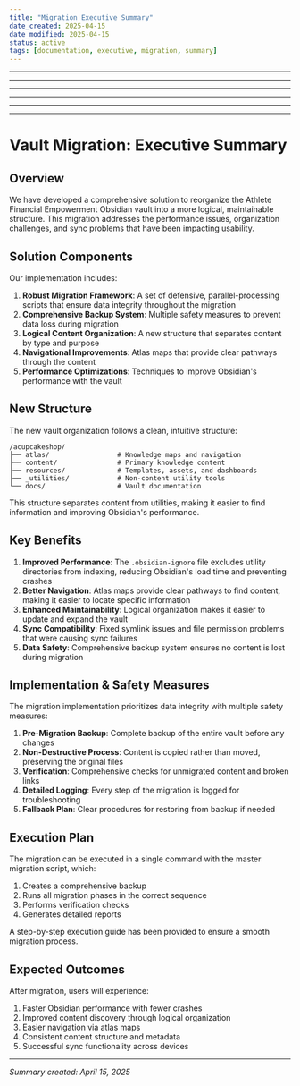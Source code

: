 ```yaml
---
title: "Migration Executive Summary"
date_created: 2025-04-15
date_modified: 2025-04-15
status: active
tags: [documentation, executive, migration, summary]
---
```


---

---

---

---

---

---

# Vault Migration: Executive Summary

## Overview

We have developed a comprehensive solution to reorganize the Athlete Financial Empowerment Obsidian vault into a more logical, maintainable structure. This migration addresses the performance issues, organization challenges, and sync problems that have been impacting usability.

## Solution Components

Our implementation includes:

1. **Robust Migration Framework**: A set of defensive, parallel-processing scripts that ensure data integrity throughout the migration
2. **Comprehensive Backup System**: Multiple safety measures to prevent data loss during migration
3. **Logical Content Organization**: A new structure that separates content by type and purpose
4. **Navigational Improvements**: Atlas maps that provide clear pathways through the content
5. **Performance Optimizations**: Techniques to improve Obsidian's performance with the vault

## New Structure

The new vault organization follows a clean, intuitive structure:

```
/acupcakeshop/
├── atlas/                 # Knowledge maps and navigation
├── content/               # Primary knowledge content
├── resources/             # Templates, assets, and dashboards
├── _utilities/            # Non-content utility tools
└── docs/                  # Vault documentation
```

This structure separates content from utilities, making it easier to find information and improving Obsidian's performance.

## Key Benefits

1. **Improved Performance**: The `.obsidian-ignore` file excludes utility directories from indexing, reducing Obsidian's load time and preventing crashes
2. **Better Navigation**: Atlas maps provide clear pathways to find content, making it easier to locate specific information
3. **Enhanced Maintainability**: Logical organization makes it easier to update and expand the vault
4. **Sync Compatibility**: Fixed symlink issues and file permission problems that were causing sync failures
5. **Data Safety**: Comprehensive backup system ensures no content is lost during migration

## Implementation & Safety Measures

The migration implementation prioritizes data integrity with multiple safety measures:

1. **Pre-Migration Backup**: Complete backup of the entire vault before any changes
2. **Non-Destructive Process**: Content is copied rather than moved, preserving the original files
3. **Verification**: Comprehensive checks for unmigrated content and broken links
4. **Detailed Logging**: Every step of the migration is logged for troubleshooting
5. **Fallback Plan**: Clear procedures for restoring from backup if needed

## Execution Plan

The migration can be executed in a single command with the master migration script, which:

1. Creates a comprehensive backup
2. Runs all migration phases in the correct sequence
3. Performs verification checks
4. Generates detailed reports

A step-by-step execution guide has been provided to ensure a smooth migration process.

## Expected Outcomes

After migration, users will experience:

1. Faster Obsidian performance with fewer crashes
2. Improved content discovery through logical organization
3. Easier navigation via atlas maps
4. Consistent content structure and metadata
5. Successful sync functionality across devices

---

*Summary created: April 15, 2025*
